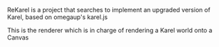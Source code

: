 ReKarel is a project that searches to implement an upgraded version of Karel, based on omegaup's karel.js

This is the renderer which is in charge of rendering a Karel world onto a Canvas
